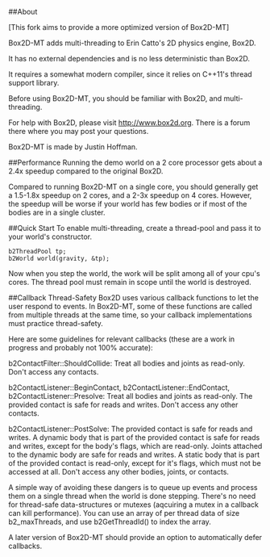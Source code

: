 ##About

[This fork aims to provide a more optimized version of Box2D-MT]

Box2D-MT adds multi-threading to Erin Catto's 2D physics engine, Box2D.

It has no external dependencies and is no less deterministic than Box2D.

It requires a somewhat modern compiler, since it relies on C++11's thread support library.

Before using Box2D-MT, you should be familiar with Box2D, and multi-threading.

For help with Box2D, please visit http://www.box2d.org. There is a forum there where you may post your questions.

Box2D-MT is made by Justin Hoffman.

##Performance
Running the demo world on a 2 core processor gets about a 2.4x speedup compared to the original Box2D.

Compared to running Box2D-MT on a single core, you should generally get a 1.5-1.8x speedup on 2 cores, 
and a 2-3x speedup on 4 cores. However, the speedup will be worse if your world has few bodies or if most 
of the bodies are in a single cluster.

##Quick Start
To enable multi-threading, create a thread-pool and pass it to your world's constructor.

```
b2ThreadPool tp;
b2World world(gravity, &tp);
```

Now when you step the world, the work will be split among all of your cpu's cores.
The thread pool must remain in scope until the world is destroyed.

##Callback Thread-Safety
Box2D uses various callback functions to let the user respond to events. In Box2D-MT, some of these functions
are called from multiple threads at the same time, so your callback implementations must practice thread-safety.

Here are some guidelines for relevant callbacks (these are a work in progress and probably not 100% accurate):

b2ContactFilter::ShouldCollide: Treat all bodies and joints as read-only. Don't access any contacts.

b2ContactListener::BeginContact, b2ContactListener::EndContact, b2ContactListener::Presolve:
Treat all bodies and joints as read-only. The provided contact is safe for reads and writes. Don't access any
other contacts.

b2ContactListener::PostSolve: The provided contact is safe for reads and writes. A dynamic body that is part of
the provided contact is safe for reads and writes, except for the body's flags, which are read-only. Joints
attached to the dynamic body are safe for reads and writes. A static body that is part of the provided contact
is read-only, except for it's flags, which must not be accessed at all. Don't access any other bodies, joints,
or contacts.

A simple way of avoiding these dangers is to queue up events and process them on a single thread when the world
is done stepping. There's no need for thread-safe data-structures or mutexes (aqcuiring a mutex in a callback can
kill performance). You can use an array of per thread data of size b2_maxThreads, and use b2GetThreadId() to index
the array.

A later version of Box2D-MT should provide an option to automatically defer callbacks.
